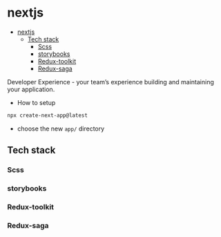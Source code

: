 # nextjs

- [nextjs](#nextjs)
  - [Tech stack](#tech-stack)
    - [Scss](#scss)
    - [storybooks](#storybooks)
    - [Redux-toolkit](#redux-toolkit)
    - [Redux-saga](#redux-saga)

Developer Experience - your team’s experience building and maintaining your application.

- How to setup

```sh
npx create-next-app@latest
```

- choose the new `app/` directory

## Tech stack

### Scss

### storybooks

### Redux-toolkit

### Redux-saga
